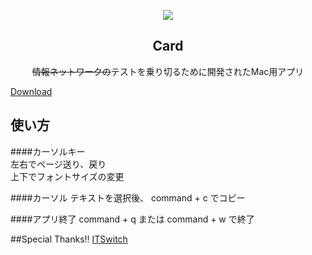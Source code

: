 <p align="center">
<img src ="https://github.com/Code-Hex/Card/blob/master/Card/Card/Assets.xcassets/AppIcon.appiconset/256.png" /><br>
<h2 align="center">Card</h2> 
<p align="center"><s>情報ネットワークの</s>テストを乗り切るために開発されたMac用アプリ</p>
<p><a href="https://github.com/Code-Hex/Card/blob/master/Card/Card.dmg?raw=true">Download</a></p>
</p>

## 使い方

####カーソルキー  
左右でページ送り、戻り  
上下でフォントサイズの変更  
  
####カーソル
テキストを選択後、 command + c でコピー
  
####アプリ終了
command + q または command + w で終了
  
##Special Thanks!!
[ITSwitch](https://github.com/iluuu1994/ITSwitch)
